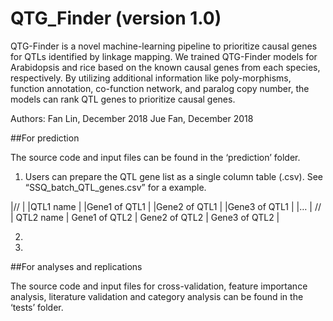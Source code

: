 # QTG_Finder (version 1.0)

QTG-Finder is a novel machine-learning pipeline to prioritize causal genes for QTLs identified by linkage mapping. We trained QTG-Finder models for Arabidopsis and rice based on the known causal genes from each species, respectively. By utilizing additional information like poly-morphisms, function annotation, co-function network, and paralog copy number, the models can rank QTL genes to prioritize causal genes.


Authors: Fan Lin, December 2018
         Jue Fan, December 2018

##For prediction

The source code and input files can be found in the ‘prediction’ folder. 

1. Users can prepare the QTL gene list as a single column table (.csv). See “SSQ_batch_QTL_genes.csv” for a example.

|// |
|QTL1 name |
|Gene1 of QTL1 |
|Gene2 of QTL1 |
|Gene3 of QTL1 |
|… |
// |
QTL2 name |
Gene1 of QTL2 |
Gene2 of QTL2 |
Gene3 of QTL2 |

2.

3.





##For analyses and replications

The source code and input files for cross-validation, feature importance analysis, literature validation and category analysis can be found in the ‘tests’ folder.  